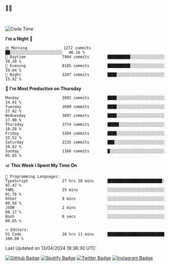 ### 🤙🍺

<!-- <a href="https://github-readme-stats.vercel.app/api?username=hzak2xx&count_private=true&show_icons=true&theme=dracula">
  <img align="center" src="https://github-readme-stats.vercel.app/api?username=hzak2xx&count_private=true&show_icons=true&theme=dracula" />
</a>
</br> -->
</br>

<!--START_SECTION:waka-->
![Code Time](http://img.shields.io/badge/Code%20Time-3%2C232%20hrs%2056%20mins-blue)

**I'm a Night 🦉** 

```text
🌞 Morning                1272 commits        ██░░░░░░░░░░░░░░░░░░░░░░░   06.16 % 
🌆 Daytime                7904 commits        ██████████░░░░░░░░░░░░░░░   38.28 % 
🌃 Evening                8185 commits        ██████████░░░░░░░░░░░░░░░   39.64 % 
🌙 Night                  3287 commits        ████░░░░░░░░░░░░░░░░░░░░░   15.92 % 
```
📅 **I'm Most Productive on Thursday** 

```text
Monday                   2892 commits        ████░░░░░░░░░░░░░░░░░░░░░   14.01 % 
Tuesday                  3680 commits        ████░░░░░░░░░░░░░░░░░░░░░   17.82 % 
Wednesday                3697 commits        ████░░░░░░░░░░░░░░░░░░░░░   17.90 % 
Thursday                 3774 commits        █████░░░░░░░░░░░░░░░░░░░░   18.28 % 
Friday                   3204 commits        ████░░░░░░░░░░░░░░░░░░░░░   15.52 % 
Saturday                 2235 commits        ███░░░░░░░░░░░░░░░░░░░░░░   10.82 % 
Sunday                   1166 commits        █░░░░░░░░░░░░░░░░░░░░░░░░   05.65 % 
```


📊 **This Week I Spent My Time On** 

```text
💬 Programming Languages: 
TypeScript               27 hrs 28 mins      ████████████████████████░   97.47 % 
YAML                     29 mins             ░░░░░░░░░░░░░░░░░░░░░░░░░   01.76 % 
Other                    9 mins              ░░░░░░░░░░░░░░░░░░░░░░░░░   00.54 % 
JSON                     2 mins              ░░░░░░░░░░░░░░░░░░░░░░░░░   00.17 % 
Bash                     0 secs              ░░░░░░░░░░░░░░░░░░░░░░░░░   00.05 % 

🔥 Editors: 
VS Code                  28 hrs 11 mins      █████████████████████████   100.00 % 
```


 Last Updated on 13/04/2024 19:36:30 UTC
<!--END_SECTION:waka-->

[![GitHub Badge](https://img.shields.io/badge/GitHub-100000?style=for-the-badge&logo=github&logoColor=white)](https://github.com/hzak2xx)
[![Spotify Badge](https://img.shields.io/badge/Spotify-1ED760?&style=for-the-badge&logo=spotify&logoColor=white)](https://open.spotify.com/user/uf90s6sbbh75a1mt44clkhkvf)
[![Twitter Badge](https://img.shields.io/badge/Twitter-1DA1F2?style=for-the-badge&logo=twitter&logoColor=white)](https://twitter.com/hzak2xx)
[![Instagram Badge](https://img.shields.io/badge/Instagram-E4405F?style=for-the-badge&logo=instagram&logoColor=white)](https://www.instagram.com/hzak2xx/)
